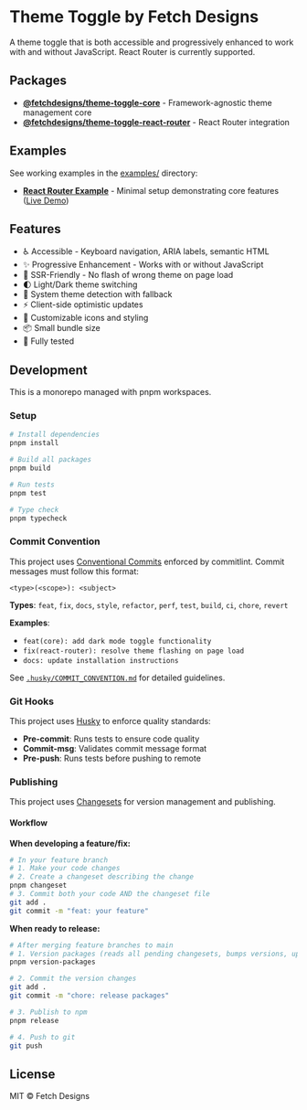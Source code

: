 # Theme Toggle by Fetch Designs

A theme toggle that is both accessible and progressively enhanced to work with and without JavaScript. React Router is currently supported.

## Packages

- **[@fetchdesigns/theme-toggle-core](./packages/core)** - Framework-agnostic theme management core
- **[@fetchdesigns/theme-toggle-react-router](./packages/react-router)** - React Router integration

## Examples

See working examples in the [examples/](./examples) directory:

- **[React Router Example](./examples/basic-react-router)** - Minimal setup demonstrating core features ([Live Demo](https://fetchdesigns-theme-toggle.vercel.app/))

## Features

- ♿ Accessible - Keyboard navigation, ARIA labels, semantic HTML
- ✨ Progressive Enhancement - Works with or without JavaScript
- 🚀 SSR-Friendly - No flash of wrong theme on page load
- 🌓 Light/Dark theme switching
- 🔄 System theme detection with fallback
- ⚡ Client-side optimistic updates
- 🎨 Customizable icons and styling
- 📦 Small bundle size
- 🧪 Fully tested

## Development

This is a monorepo managed with pnpm workspaces.

### Setup

```bash
# Install dependencies
pnpm install

# Build all packages
pnpm build

# Run tests
pnpm test

# Type check
pnpm typecheck
```

### Commit Convention

This project uses [Conventional Commits](https://www.conventionalcommits.org/) enforced by commitlint. Commit messages must follow this format:

```
<type>(<scope>): <subject>
```

**Types**: `feat`, `fix`, `docs`, `style`, `refactor`, `perf`, `test`, `build`, `ci`, `chore`, `revert`

**Examples**:
- `feat(core): add dark mode toggle functionality`
- `fix(react-router): resolve theme flashing on page load`
- `docs: update installation instructions`

See [`.husky/COMMIT_CONVENTION.md`](.husky/COMMIT_CONVENTION.md) for detailed guidelines.

### Git Hooks

This project uses [Husky](https://typicode.github.io/husky/) to enforce quality standards:

- **Pre-commit**: Runs tests to ensure code quality
- **Commit-msg**: Validates commit message format
- **Pre-push**: Runs tests before pushing to remote

### Publishing

This project uses [Changesets](https://github.com/changesets/changesets) for version management and publishing.

#### Workflow

**When developing a feature/fix:**
```bash
# In your feature branch
# 1. Make your code changes
# 2. Create a changeset describing the change
pnpm changeset
# 3. Commit both your code AND the changeset file
git add .
git commit -m "feat: your feature"
```

**When ready to release:**
```bash
# After merging feature branches to main
# 1. Version packages (reads all pending changesets, bumps versions, updates CHANGELOGs)
pnpm version-packages

# 2. Commit the version changes
git add .
git commit -m "chore: release packages"

# 3. Publish to npm
pnpm release

# 4. Push to git
git push
```

## License

MIT © Fetch Designs
